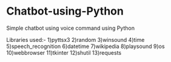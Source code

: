 # Chatbot-using-Python
Simple chatbot using voice command using Python

Libraries used:- 
1)pyttsx3
2)random
3)winsound
4)time
5)speech_recognition
6)datetime
7)wikipedia
8)playsound
9)os
10)webbrowser
11)tkinter
12)shutil
13)requests
